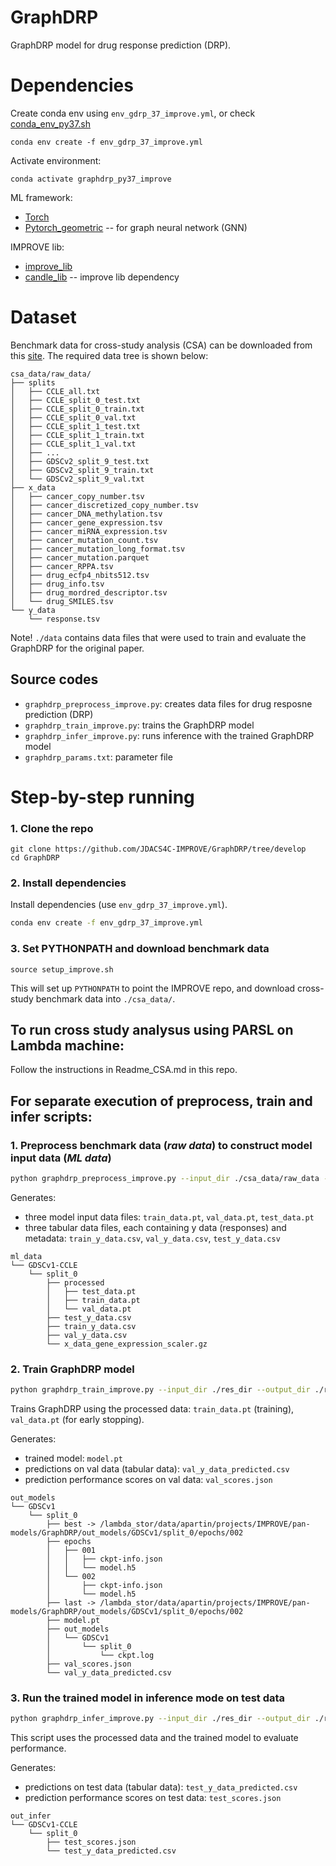 # GraphDRP
GraphDRP model for drug response prediction (DRP).


# Dependencies
Create conda env using `env_gdrp_37_improve.yml`, or check [conda_env_py37.sh](./conda_env_py37.sh)
```
conda env create -f env_gdrp_37_improve.yml
```
Activate environment:
```
conda activate graphdrp_py37_improve
```

ML framework:
+ [Torch](https://pytorch.org/)
+ [Pytorch_geometric](https://github.com/rusty1s/pytorch_geometric) -- for graph neural network (GNN)

IMPROVE lib:
+ [improve_lib](https://github.com/JDACS4C-IMPROVE/IMPROVE)
+ [candle_lib](https://github.com/ECP-CANDLE/candle_lib) -- improve lib dependency


# Dataset
Benchmark data for cross-study analysis (CSA) can be downloaded from this [site](https://web.cels.anl.gov/projects/IMPROVE_FTP/candle/public/improve/benchmarks/single_drug_drp/benchmark-data-pilot1/csa_data/).
The required data tree is shown below:

```
csa_data/raw_data/
├── splits
│   ├── CCLE_all.txt
│   ├── CCLE_split_0_test.txt
│   ├── CCLE_split_0_train.txt
│   ├── CCLE_split_0_val.txt
│   ├── CCLE_split_1_test.txt
│   ├── CCLE_split_1_train.txt
│   ├── CCLE_split_1_val.txt
│   ├── ...
│   ├── GDSCv2_split_9_test.txt
│   ├── GDSCv2_split_9_train.txt
│   └── GDSCv2_split_9_val.txt
├── x_data
│   ├── cancer_copy_number.tsv
│   ├── cancer_discretized_copy_number.tsv
│   ├── cancer_DNA_methylation.tsv
│   ├── cancer_gene_expression.tsv
│   ├── cancer_miRNA_expression.tsv
│   ├── cancer_mutation_count.tsv
│   ├── cancer_mutation_long_format.tsv
│   ├── cancer_mutation.parquet
│   ├── cancer_RPPA.tsv
│   ├── drug_ecfp4_nbits512.tsv
│   ├── drug_info.tsv
│   ├── drug_mordred_descriptor.tsv
│   └── drug_SMILES.tsv
└── y_data
    └── response.tsv
```

Note! `./data` contains data files that were used to train and evaluate the GraphDRP for the original paper.


## Source codes
+ `graphdrp_preprocess_improve.py`: creates data files for drug resposne prediction (DRP)
+ `graphdrp_train_improve.py`: trains the GraphDRP model
+ `graphdrp_infer_improve.py`: runs inference with the trained GraphDRP model
+ `graphdrp_params.txt`: parameter file


# Step-by-step running

### 1. Clone the repo
```
git clone https://github.com/JDACS4C-IMPROVE/GraphDRP/tree/develop
cd GraphDRP
```

### 2. Install dependencies
Install dependencies (use `env_gdrp_37_improve.yml`).
```bash
conda env create -f env_gdrp_37_improve.yml
```

### 3. Set PYTHONPATH and download benchmark data
```
source setup_improve.sh
```
This will set up `PYTHONPATH` to point the IMPROVE repo, and download cross-study benchmark data into `./csa_data/`.

## To run cross study analysus using PARSL on Lambda machine:

Follow the instructions in Readme_CSA.md in this repo.

## For separate execution of preprocess, train and infer scripts:

### 1. Preprocess benchmark data (_raw data_) to construct model input data (_ML data_)

```bash
python graphdrp_preprocess_improve.py --input_dir ./csa_data/raw_data --output_dir ./res_dir
```
Generates:
* three model input data files: `train_data.pt`, `val_data.pt`, `test_data.pt`
* three tabular data files, each containing y data (responses) and metadata: `train_y_data.csv`, `val_y_data.csv`, `test_y_data.csv`

```
ml_data
└── GDSCv1-CCLE
    └── split_0
        ├── processed
        │   ├── test_data.pt
        │   ├── train_data.pt
        │   └── val_data.pt
        ├── test_y_data.csv
        ├── train_y_data.csv
        ├── val_y_data.csv
        └── x_data_gene_expression_scaler.gz
```

### 2. Train GraphDRP model
```bash
python graphdrp_train_improve.py --input_dir ./res_dir --output_dir ./res_dir
```
Trains GraphDRP using the processed data: `train_data.pt` (training), `val_data.pt` (for early stopping).

Generates:
* trained model: `model.pt`
* predictions on val data (tabular data): `val_y_data_predicted.csv`
* prediction performance scores on val data: `val_scores.json`
```
out_models
└── GDSCv1
    └── split_0
        ├── best -> /lambda_stor/data/apartin/projects/IMPROVE/pan-models/GraphDRP/out_models/GDSCv1/split_0/epochs/002
        ├── epochs
        │   ├── 001
        │   │   ├── ckpt-info.json
        │   │   └── model.h5
        │   └── 002
        │       ├── ckpt-info.json
        │       └── model.h5
        ├── last -> /lambda_stor/data/apartin/projects/IMPROVE/pan-models/GraphDRP/out_models/GDSCv1/split_0/epochs/002
        ├── model.pt
        ├── out_models
        │   └── GDSCv1
        │       └── split_0
        │           └── ckpt.log
        ├── val_scores.json
        └── val_y_data_predicted.csv
```

### 3. Run the trained model in inference mode on test data
```bash
python graphdrp_infer_improve.py --input_dir ./res_dir --output_dir ./res_dir
```
This script uses the processed data and the trained model to evaluate performance.

Generates:
* predictions on test data (tabular data): `test_y_data_predicted.csv`
* prediction performance scores on test data: `test_scores.json`
```
out_infer
└── GDSCv1-CCLE
    └── split_0
        ├── test_scores.json
        └── test_y_data_predicted.csv
```


